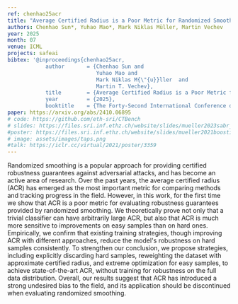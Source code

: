 ```yaml
---
ref: chenhao25acr
title: "Average Certified Radius is a Poor Metric for Randomized Smoothing"
authors: Chenhao Sun*, Yuhao Mao*, Mark Niklas Müller, Martin Vechev
year: 2025
month: 07
venue: ICML
projects: safeai
bibtex: '@inproceedings{chenhao25acr,
			author       = {Chenhao Sun and
                            Yuhao Mao and
							Mark Niklas M{\"{u}}ller  and
							Martin T. Vechev},
			title        = {Average Certified Radius is a Poor Metric for Randomized Smoothing},
			year         = {2025},
			booktitle    = {The Forty-Second International Conference on Machine Learning}'
paper: https://arxiv.org/abs/2410.06895
# code: https://github.com/eth-sri/CTBench
# slides: https://files.sri.inf.ethz.ch/website/slides/mueller2023sabr_slides.pdf
#poster: https://files.sri.inf.ethz.ch/website/slides/mueller2021boosting_poster.pdf
# image: assets/images/taps.png
#talk: https://iclr.cc/virtual/2021/poster/3359
---
```


Randomized smoothing is a popular approach for providing certified robustness guarantees against adversarial attacks, and has become an active area of research. Over the past years, the average certified radius (ACR) has emerged as the most important metric for comparing methods and tracking progress in the field. However, in this work, for the first time we show that ACR is a poor metric for evaluating robustness guarantees provided by randomized smoothing. We theoretically prove not only that a trivial classifier can have arbitrarily large ACR, but also that ACR is much more sensitive to improvements on easy samples than on hard ones. Empirically, we confirm that existing training strategies, though improving ACR with different approaches, reduce the model's robustness on hard samples consistently. To strengthen our conclusion, we propose strategies, including explicitly discarding hard samples, reweighting the dataset with approximate certified radius, and extreme optimization for easy samples, to achieve state-of-the-art ACR, without training for robustness on the full data distribution. Overall, our results suggest that ACR has introduced a strong undesired bias to the field, and its application should be discontinued when evaluating randomized smoothing.